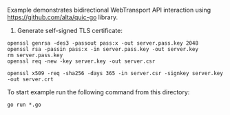 Example demonstrates bidirectional WebTransport API interaction using https://github.com/alta/quic-go library.

1) Generate self-signed TLS certificate:
```
openssl genrsa -des3 -passout pass:x -out server.pass.key 2048
openssl rsa -passin pass:x -in server.pass.key -out server.key
rm server.pass.key
openssl req -new -key server.key -out server.csr
```

```
openssl x509 -req -sha256 -days 365 -in server.csr -signkey server.key -out server.crt
```

To start example run the following command from this directory:  

```
go run *.go
```
